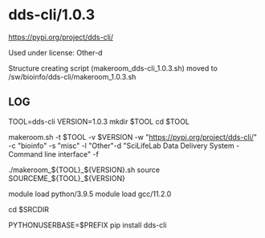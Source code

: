 dds-cli/1.0.3
========================

<https://pypi.org/project/dds-cli/>

Used under license:
Other-d


Structure creating script (makeroom_dds-cli_1.0.3.sh) moved to /sw/bioinfo/dds-cli/makeroom_1.0.3.sh

LOG
---

  TOOL=dds-cli
  VERSION=1.0.3
  mkdir $TOOL
  cd $TOOL

  makeroom.sh -t $TOOL -v $VERSION   -w "https://pypi.org/project/dds-cli/"  -c "bioinfo" -s "misc" -l "Other"-d "SciLifeLab Data Delivery System - Command line interface"   -f

  ./makeroom_${TOOL}_${VERSION}.sh
  source SOURCEME_${TOOL}_${VERSION}
    
  module load python/3.9.5
  module load gcc/11.2.0

  cd $SRCDIR

  PYTHONUSERBASE=$PREFIX pip install dds-cli
